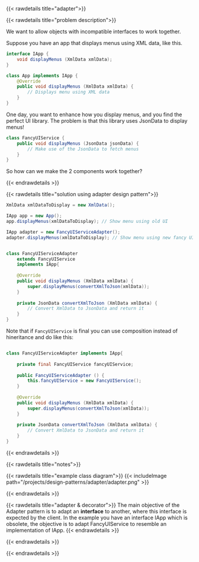 {{< rawdetails title="adapter">}}

{{< rawdetails title="problem description">}}

We want to allow objects with incompatible interfaces to work together.

Suppose you have an app that displays menus using XML data, like this.
```java
interface IApp {
	void displayMenus (XmlData xmlData);
}

class App implements IApp {
	@Override
	public void displayMenus (XmlData xmlData) {
		// Displays menu using XML data
	}
}
```

One day, you want to enhance how you display menus, and you find the perfect UI library.
The problem is that this library uses JsonData to display menus!

```java
class FancyUIService {
	public void displayMenus (JsonData jsonData) {
		// Make use of the JsonData to fetch menus
	}
}
```


So how can we make the 2 components work together?

{{< endrawdetails >}}

{{< rawdetails title="solution using adapter design pattern">}}
```java
XmlData xmlDataToDisplay = new XmlData();

IApp app = new App();
app.displayMenus(xmlDataToDisplay); // Show menu using old UI

IApp adapter = new FancyUIServiceAdapter();
adapter.displayMenus(xmlDataToDisplay); // Show menu using new fancy UI
```


```java

class FancyUIServiceAdapter 
	extends FancyUIService 
	implements IApp{
	
	@Override
	public void displayMenus (XmlData xmlData) {
		super.displayMenus(convertXmlToJson(xmlData));
	}
	
	private JsonData convertXmlToJson (XmlData xmlData) {
		// Convert XmlData to JsonData and return it
	}
}
```

Note that if `FancyUIService` is final you can use composition instead of hineritance and do like this:
```java

class FancyUIServiceAdapter implements IApp{
	
	private final FancyUIService fancyUIService;
	
	public FancyUIServiceAdapter () {
		this.fancyUIService = new FancyUIService();
	}
	
	@Override
	public void displayMenus (XmlData xmlData) {
		super.displayMenus(convertXmlToJson(xmlData));
	}
	
	private JsonData convertXmlToJson (XmlData xmlData) {
		// Convert XmlData to JsonData and return it
	}
}
```
{{< endrawdetails >}}


{{< rawdetails title="notes">}}


{{< rawdetails title="example class diagram">}}
{{< includeImage path="/projects/design-patterns/adapter/adapter.png" >}}

{{< endrawdetails >}}

{{< rawdetails title="adapter & decorator">}}
The main objective of the Adapter pattern is to adapt an **interface** to another, where this interface is expected by the client.
In the example you have an interface IApp which is obsolete, the objective is to adapt FancyUIService to resemble an implementation of IApp.
{{< endrawdetails >}}

{{< endrawdetails >}}

{{< endrawdetails >}}

